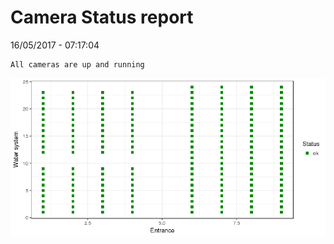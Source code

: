 Camera Status report
================
16/05/2017 - 07:17:04

    All cameras are up and running

![](camreport_files/figure-markdown_github/unnamed-chunk-2-1.png)
